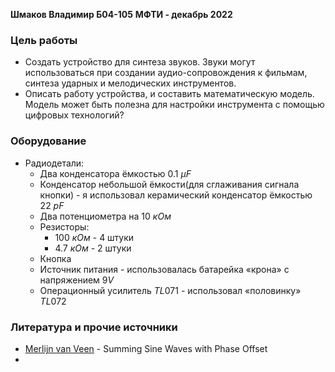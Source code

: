 **Шмаков Владимир Б04-105**
**МФТИ - декабрь 2022**

### Цель работы

- Создать устройство для синтеза звуков. Звуки могут использоваться при создании аудио-сопровождения к фильмам, синтеза ударных и мелодических инструментов.
- Описать работу устройства, и составить математическую модель. Модель может быть полезна для настройки инструмента с помощью цифровых технологий?

### Оборудование
- Радиодетали:
	- Два конденсатора ёмкостью $0.1 \ \mu F$
	- Конденсатор небольшой ёмкости(для сглаживания сигнала кнопки) - я использовал керамический конденсатор ёмкостью $22 \ p F$
	- Два потенциометра на $10 \ кОм$ 
	- Резисторы:
		- $100 \ кОм$ - 4 штуки
		- $4.7 \ кОм$ - 2 штуки
	- Кнопка
	- Источник питания - использовалась батарейка «крона» с напряжением $9 V$
	- Операционный усилитель $TL071$ - использовал «половинку» $TL072$











### Литература и прочие источники
- [Merlijn van Veen](https://www.youtube.com/@MerlijnvanVeen) - Summing Sine Waves with Phase Offset
- 